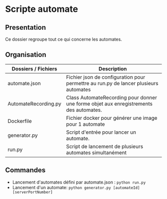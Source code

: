 # Scripte automate
## Presentation
Ce dossier regroupe tout ce qui concerne les automates.
## Organisation

|Dossiers / Fichiers|Description|
|---|---|
|automate.json|Fichier json de configuration pour permettre au run.py de lancer plusieurs automates|
|AutomateRecording.py|Class AutomateRecording pour donner une forme objet aux enregistrements des automates.|
|Dockerfile|Fichier docker pour générer une image pour 1 automate|
|generator.py| Script d'entrée pour lancer un automate.|
|run.py|Script de lancement de plusieurs automates simultanément|

## Commandes
* Lancement d'automates défini par automate.json : `python run.py`
* Lancement d'un automate: `python generator.py [automateId] [serverPortNumber]`
